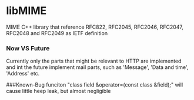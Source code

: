 # libMIME
MIME C++ library that reference RFC822, RFC2045, RFC2046, RFC2047, RFC2048 and RFC2049 as IETF definition

### Now VS Future
Currently only the parts that might be relevant to HTTP are implemented and int the future implement mail parts, such as 'Message', 'Data and time', 'Address' etc.

###Known-Bug
funciton "class field &operator=(const class &field);" will cause little heep leak, but almost negligible
